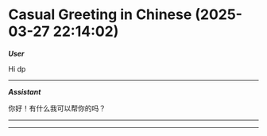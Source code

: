 <!-- Generated by SpecStory -->

# Casual Greeting in Chinese (2025-03-27 22:14:02)

_**User**_

Hi dp

---

_**Assistant**_

你好！有什么我可以帮你的吗？

---



---

